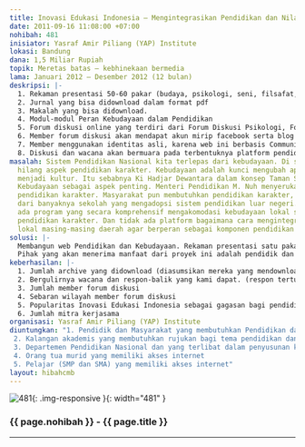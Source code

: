 ```yaml
---
title: Inovasi Edukasi Indonesia – Mengintegrasikan Pendidikan dan Nilai Budaya
date: 2011-09-16 11:08:00 +07:00
nohibah: 481
inisiator: Yasraf Amir Piliang (YAP) Institute
lokasi: Bandung
dana: 1,5 Miliar Rupiah
topik: Meretas batas – kebhinekaan bermedia
lama: Januari 2012 – Desember 2012 (12 bulan)
deskripsi: |-
  1. Rekaman presentasi 50-60 pakar (budaya, psikologi, seni, filsafat, dll.) dan diskusi dengan berbagai tema yang berkaitan dengan Peran Kebudayaan bagi Pendidikan
  2. Jurnal yang bisa didownload dalam format pdf
  3. Makalah yang bisa didownload.
  4. Modul-modul Peran Kebudayaan dalam Pendidikan
  5. Forum diskusi online yang terdiri dari Forum Diskusi Psikologi, Forum Diskusi Pedagogi, Forum Diskusi Budaya, Forum Diskusi OrangTua dan Forum Diskusi Pelajar.
  6. Member forum diskusi akan mendapat akun mirip facebook serta blog pribadi, sehingga program ini akan menjadi bagian dari kultur jejaring sosial,
  7. Member menggunakan identitas asli, karena web ini berbasis Community and Identity Services.
  8. Diskusi dan wacana akan bermuara pada terbentuknya platform pendidikan karakter berbasis kebudayaan lokal yang bisa diterapkan di berbagai daerah dengan kekhasan nilai luhur dalam budaya mereka.
masalah: Sistem Pendidikan Nasional kita terlepas dari kebudayaan. Di sinilah kemudian
  hilang aspek pendidikan karakter. Kebudayaan adalah kunci mengubah apa yang natur
  menjadi kultur. Itu sebabnya Ki Hadjar Dewantara dalam konsep Taman Siswa menempatkan
  Kebudayaan sebagai aspek penting. Menteri Pendidikan M. Nuh menyerukan pentingnya
  pendidikan karakter. Masyarakat pun membutuhkan pendidikan karakter, itu nampak
  dari banyaknya sekolah yang mengadopsi sistem pendidikan luar negeri. Namun, tidak
  ada program yang secara komprehensif mengakomodasi kebudayaan lokal sebagai komponen
  pendidikan karakter. Dan tidak ada platform bagaimana cara mengintegrasikan kebudayaan
  lokal masing-masing daerah agar berperan sebagai komponen pendidikan karakter.
solusi: |-
  Membangun web Pendidikan dan Kebudayaan. Rekaman presentasi satu pakar untuk setiap tema peran kebudayaan dalam pendidikan. Pakar dari kalangan: budayawan, psikologi, pendidikan, seniman, filsafat dan bidang lain yang relevan. Rekaman-rekaman ini bertujuan memberikan pengetahuan yang akan memberikan pengetahuan peran kebudayaan (dalam berbagai bentuknya) bagi pendidikan. Direncanakan 50-60 tema bisa ditonton di web atau didownload. Setiap presentasi juga disertai makalah yang yang bisa didownload dalam format pdf. Selain itu, proyek ini juga akan menerbitkan jurnal berkala setiap empat bulan. Juga ada forum diskusi di web dengan format milis, yang terbagi menjadi: forum psikologi, forum pedagogi, forum kebudayaan, forum orang tua dan forum pelajar. Diharapkan pengetahuan ini bisa tersebar dan menjadi milik masyarakat luas serta menjadi awal bagi kajian lebih lanjut dalam upaya membangun pendidikan karakter berbasis kebudayaan lokal, yang tersistematisasi dan terintegrasi dengan pendidikan nasional.
  Pihak yang akan menerima manfaat dari proyek ini adalah pendidik dan masyarakat yang membutuhkan pendidikan dan memiliki akses internet,  kalangan akademis yang membutuhkan rujukan bagi tema pendidikan dan kebudayaan,  Departemen Pendidikan Nasional dan yang terlibat dalam penyusunan konsep pendidikan nasional,  orang tua murid yang memiliki akses internet, dan  pelajar (SMP dan SMA) yang memiliki akses internet
keberhasilan: |-
  1. Jumlah archive yang didownload (diasumsikan mereka yang mendownload adalah mereka yang membutuhkan)
  2. Bergulirnya wacana dan respon-balik yang kami dapat. (respon tertulis di web, diskusi-diskusi lebih lanjut, pihak yang tertarik menerapkan ide dalam materi yang didownload)
  3. Jumlah member forum diskusi
  4. Sebaran wilayah member forum diskusi
  5. Popularitas Inovasi Edukasi Indonesia sebagai gagasan bagi pendidikan
  6. Jumlah mitra kerjasama
organisasi: Yasraf Amir Piliang (YAP) Institute
diuntungkan: "1. Pendidik dan Masyarakat yang membutuhkan Pendidikan dan memiliki akses internet
 2. Kalangan akademis yang membutuhkan rujukan bagi tema pendidikan dan kebudayaan
 3. Departemen Pendidikan Nasional dan yang terlibat dalam penyusunan konsep pendidikan nasional
 4. Orang tua murid yang memiliki akses internet
 5. Pelajar (SMP dan SMA) yang memiliki akses internet"
layout: hibahcmb
---
```


![481](/static/img/hibahcmb/481.png){: .img-responsive }{: width="481" }

### {{ page.nohibah }} - {{ page.title }}

---

